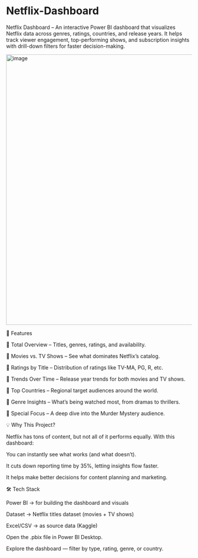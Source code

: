 # Netflix-Dashboard
Netflix Dashboard – An interactive Power BI dashboard that visualizes Netflix data across genres, ratings, countries, and release years. It helps track viewer engagement, top-performing shows, and subscription insights with drill-down filters for faster decision-making.

<img width="1309" height="732" alt="image" src="https://github.com/user-attachments/assets/bc31bc77-325c-475f-9c28-792a21f1deb8" />


🚀 Features

🔹 Total Overview – Titles, genres, ratings, and availability.

🔹 Movies vs. TV Shows – See what dominates Netflix’s catalog.

🔹 Ratings by Title – Distribution of ratings like TV-MA, PG, R, etc.

🔹 Trends Over Time – Release year trends for both movies and TV shows.

🔹 Top Countries – Regional target audiences around the world.

🔹 Genre Insights – What’s being watched most, from dramas to thrillers.

🔹 Special Focus – A deep dive into the Murder Mystery audience.


💡 Why This Project?

Netflix has tons of content, but not all of it performs equally.
With this dashboard:

You can instantly see what works (and what doesn’t).

It cuts down reporting time by 35%, letting insights flow faster.

It helps make better decisions for content planning and marketing.


🛠️ Tech Stack

Power BI → for building the dashboard and visuals

Dataset → Netflix titles dataset (movies + TV shows)

Excel/CSV → as source data (Kaggle)


Open the .pbix file in Power BI Desktop.

Explore the dashboard — filter by type, rating, genre, or country.

